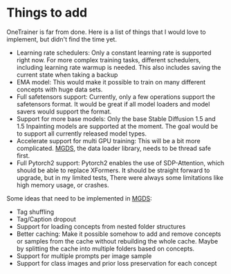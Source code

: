 # Things to add

OneTrainer is far from done. Here is a list of things that I would love to implement, but didn't find the time yet.

- Learning rate schedulers: Only a constant learning rate is supported right now. For more complex training tasks,
  different schedulers, including learning rate warmup is needed. This also includes saving the current state when
  taking a backup
- EMA model: This would make it possible to train on many different concepts with huge data sets.
- Full safetensors support: Currently, only a few operations support the safetensors format. It would be great if all
  model loaders and model savers would support the format.
- Support for more base models: Only the base Stable Diffusion 1.5 and 1.5 Inpainting models are supported at the
  moment. The goal would be to support all currently released model types.
- Accelerate support for multi GPU training: This will be a bit more complicated.
  [MGDS](https://github.com/Nerogar/MGDS), the data loader library, needs to be thread safe first.
- Full Pytorch2 support: Pytorch2 enables the use of SDP-Attention, which should be able to replace XFormers. It should
  be straight forward to upgrade, but in my limited tests, There were always some limitations like high memory usage, or
  crashes.

Some ideas that need to be implemented in [MGDS](https://github.com/Nerogar/MGDS):

- Tag shuffling
- Tag/Caption dropout
- Support for loading concepts from nested folder structures
- Better caching: Make it possible somehow to add and remove concepts or samples from the cache without rebuilding the
  whole cache. Maybe by splitting the cache into multiple folders based on concepts.
- Support for multiple prompts per image sample
- Support for class images and prior loss preservation for each concept